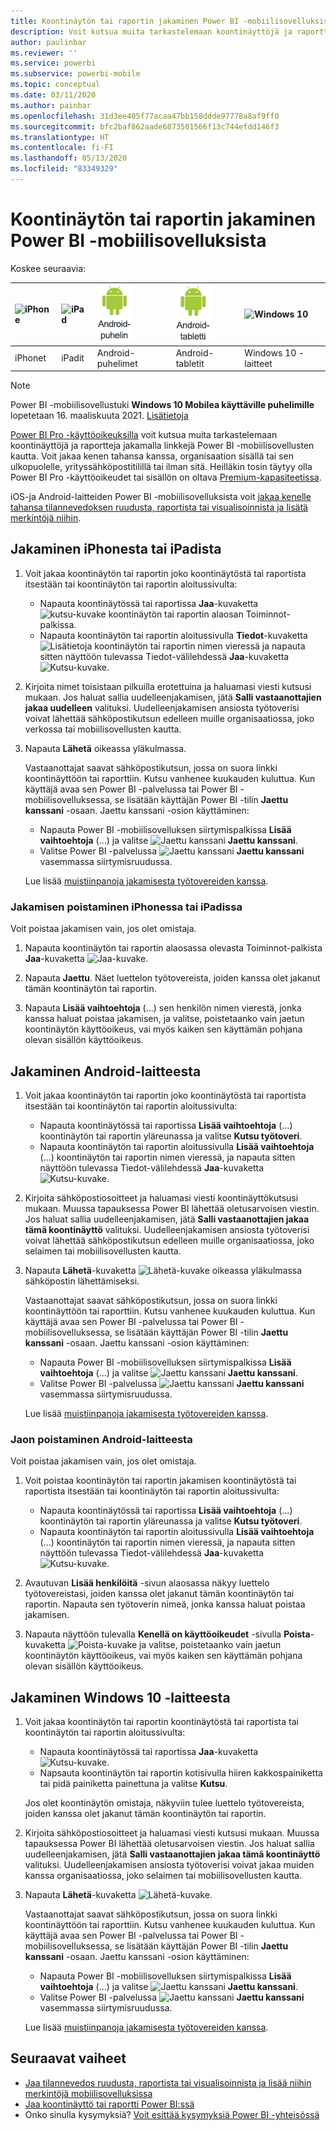 ```yaml
---
title: Koontinäytön tai raportin jakaminen Power BI -mobiilisovelluksista
description: Voit kutsua muita tarkastelemaan koontinäyttöjä ja raportteja jakamalla linkkejä Power BI -mobiilisovellusten kautta. Toimintaohjeet.
author: paulinbar
ms.reviewer: ''
ms.service: powerbi
ms.subservice: powerbi-mobile
ms.topic: conceptual
ms.date: 03/11/2020
ms.author: painbar
ms.openlocfilehash: 31d3ee405f77acaa47bb158ddde97778a8af9ff0
ms.sourcegitcommit: bfc2baf862aade6873501566f13c744efdd146f3
ms.translationtype: HT
ms.contentlocale: fi-FI
ms.lasthandoff: 05/13/2020
ms.locfileid: "83349329"
---
```

# <a name="share-a-dashboard-or-report-from-the-power-bi-mobile-apps"></a>Koontinäytön tai raportin jakaminen Power BI -mobiilisovelluksista
Koskee seuraavia:

| ![iPhone](./media/mobile-share-dashboard-from-the-mobile-apps/iphone-logo-50-px.png) | ![iPad](./media/mobile-share-dashboard-from-the-mobile-apps/ipad-logo-50-px.png) | ![Android-puhelin](./media/mobile-share-dashboard-from-the-mobile-apps/android-phone-logo-50-px.png) | ![Android-tabletti](./media/mobile-share-dashboard-from-the-mobile-apps/android-tablet-logo-50-px.png) | ![Windows 10](./media/mobile-share-dashboard-from-the-mobile-apps/win-10-logo-50-px.png) |
|:--- |:--- |:--- |:--- |:--- |
| iPhonet |iPadit |Android-puhelimet |Android-tabletit |Windows 10 -laitteet |

>[!NOTE]
>Power BI -mobiilisovellustuki **Windows 10 Mobilea käyttäville puhelimille** lopetetaan 16. maaliskuuta 2021. [Lisätietoja](https://go.microsoft.com/fwlink/?linkid=2121400)

[Power BI Pro -käyttöoikeuksilla](../../fundamentals/service-features-license-type.md) voit kutsua muita tarkastelemaan koontinäyttöjä ja raportteja jakamalla linkkejä Power BI -mobiilisovellusten kautta. Voit jakaa kenen tahansa kanssa, organisaation sisällä tai sen ulkopuolelle, yrityssähköpostitilillä tai ilman sitä. Heilläkin tosin täytyy olla Power BI Pro -käyttöoikeudet tai sisällön on oltava [Premium-kapasiteetissa](../../admin/service-premium-what-is.md).

iOS-ja Android-laitteiden Power BI -mobiilisovelluksista voit [jakaa kenelle tahansa tilannevedoksen ruudusta, raportista tai visualisoinnista ja lisätä merkintöjä niihin](mobile-annotate-and-share-a-tile-from-the-mobile-apps.md). 

## <a name="share-from-your-iphone-or-ipad"></a>Jakaminen iPhonesta tai iPadista

1. Voit jakaa koontinäytön tai raportin joko koontinäytöstä tai raportista itsestään tai koontinäytön tai raportin aloitussivulta:
    *  Napauta koontinäytössä tai raportissa **Jaa**-kuvaketta ![kutsu-kuvake](././media/mobile-share-dashboard-from-the-mobile-apps/power-bi-android-invite-icon-ss.png) koontinäytön tai raportin alaosan Toiminnot-palkissa.
    *  Napauta koontinäytön tai raportin aloitussivulla **Tiedot**-kuvaketta ![Lisätietoja](./media/mobile-share-dashboard-from-the-mobile-apps/power-bi-more-info-icon.png) koontinäytön tai raportin nimen vieressä ja napauta sitten näyttöön tulevassa Tiedot-välilehdessä **Jaa**-kuvaketta ![Kutsu-kuvake](./media/mobile-share-dashboard-from-the-mobile-apps/power-bi-android-invite-icon-ss.png).
2. Kirjoita nimet toisistaan pilkuilla erotettuina ja haluamasi viesti kutsusi mukaan. Jos haluat sallia uudelleenjakamisen, jätä **Salli vastaanottajien jakaa uudelleen** valituksi. Uudelleenjakamisen ansiosta työtoverisi voivat lähettää sähköpostikutsun edelleen muille organisaatiossa, joko verkossa tai mobiilisovellusten kautta.
3. Napauta **Lähetä** oikeassa yläkulmassa.
   
   Vastaanottajat saavat sähköpostikutsun, jossa on suora linkki koontinäyttöön tai raporttiin. Kutsu vanhenee kuukauden kuluttua. Kun käyttäjä avaa sen Power BI -palvelussa tai Power BI -mobiilisovelluksessa, se lisätään käyttäjän Power BI -tilin **Jaettu kanssani** -osaan. Jaettu kanssani -osion käyttäminen:
   
   * Napauta Power BI -mobiilisovelluksen siirtymispalkissa **Lisää vaihtoehtoja** (...) ja valitse ![Jaettu kanssani](./././media/mobile-share-dashboard-from-the-mobile-apps/power-bi-shared-with-me-icon.png) **Jaettu kanssani**.
   * Valitse Power BI -palvelussa ![Jaettu kanssani](./././media/mobile-share-dashboard-from-the-mobile-apps/power-bi-shared-with-me-icon.png) **Jaettu kanssani** vasemmassa siirtymisruudussa.
   
   Lue lisää [muistiinpanoja jakamisesta työtovereiden kanssa](../../collaborate-share/service-share-dashboards.md).

### <a name="unshare-from-your-iphone-or-ipad"></a>Jakamisen poistaminen iPhonessa tai iPadissa
Voit poistaa jakamisen vain, jos olet omistaja.

1. Napauta koontinäytön tai raportin alaosassa olevasta Toiminnot-palkista **Jaa**-kuvaketta ![Jaa-kuvake](././media/mobile-share-dashboard-from-the-mobile-apps/power-bi-android-invite-icon-ss.png).
2. Napauta **Jaettu**. Näet luettelon työtovereista, joiden kanssa olet jakanut tämän koontinäytön tai raportin.

3. Napauta **Lisää vaihtoehtoja** (...) sen henkilön nimen vierestä, jonka kanssa haluat poistaa jakamisen, ja valitse, poistetaanko vain jaetun koontinäytön käyttöoikeus, vai myös kaiken sen käyttämän pohjana olevan sisällön käyttöoikeus.



## <a name="share-from-your-android-device"></a>Jakaminen Android-laitteesta
1. Voit jakaa koontinäytön tai raportin joko koontinäytöstä tai raportista itsestään tai koontinäytön tai raportin aloitussivulta:
    *  Napauta koontinäytössä tai raportissa **Lisää vaihtoehtoja** (...) koontinäytön tai raportin yläreunassa ja valitse **Kutsu työtoveri**.
    *  Napauta koontinäytön tai raportin aloitussivulla **Lisää vaihtoehtoja** (...) koontinäytön tai raportin nimen vieressä, ja napauta sitten näyttöön tulevassa Tiedot-välilehdessä **Jaa**-kuvaketta ![Kutsu-kuvake](./media/mobile-share-dashboard-from-the-mobile-apps/power-bi-android-invite-icon-ss.png).
 
2. Kirjoita sähköpostiosoitteet ja haluamasi viesti koontinäyttökutsusi mukaan. Muussa tapauksessa Power BI lähettää oletusarvoisen viestin. Jos haluat sallia uudelleenjakamisen, jätä **Salli vastaanottajien jakaa tämä koontinäyttö** valituksi. Uudelleenjakamisen ansiosta työtoverisi voivat lähettää sähköpostikutsun edelleen muille organisaatiossa, joko selaimen tai mobiilisovellusten kautta.
   
3. Napauta **Lähetä**-kuvaketta ![Lähetä-kuvake](./media/mobile-share-dashboard-from-the-mobile-apps/power-bi-android-send-icon.png) oikeassa yläkulmassa sähköpostin lähettämiseksi.
   
    Vastaanottajat saavat sähköpostikutsun, jossa on suora linkki koontinäyttöön tai raporttiin. Kutsu vanhenee kuukauden kuluttua. Kun käyttäjä avaa sen Power BI -palvelussa tai Power BI -mobiilisovelluksessa, se lisätään käyttäjän Power BI -tilin **Jaettu kanssani** -osaan. Jaettu kanssani -osion käyttäminen:
   * Napauta Power BI -mobiilisovelluksen siirtymispalkissa **Lisää vaihtoehtoja** (...) ja valitse ![Jaettu kanssani](./././media/mobile-share-dashboard-from-the-mobile-apps/power-bi-shared-with-me-icon.png) **Jaettu kanssani**.
   * Valitse Power BI -palvelussa ![Jaettu kanssani](./././media/mobile-share-dashboard-from-the-mobile-apps/power-bi-shared-with-me-icon.png) **Jaettu kanssani** vasemmassa siirtymisruudussa.
   
   Lue lisää [muistiinpanoja jakamisesta työtovereiden kanssa](../../collaborate-share/service-share-dashboards.md).


### <a name="unshare-from-your-android-device"></a>Jaon poistaminen Android-laitteesta
Voit poistaa jakamisen vain, jos olet omistaja.

1. Voit poistaa koontinäytön tai raportin jakamisen koontinäytöstä tai raportista itsestään tai koontinäytön tai raportin aloitussivulta:
    *  Napauta koontinäytössä tai raportissa **Lisää vaihtoehtoja** (...) koontinäytön tai raportin yläreunassa ja valitse **Kutsu työtoveri**.
    *  Napauta koontinäytön tai raportin aloitussivulla **Lisää vaihtoehtoja** (...) koontinäytön tai raportin nimen vieressä, ja napauta sitten näyttöön tulevassa Tiedot-välilehdessä **Jaa**-kuvaketta ![Kutsu-kuvake](./media/mobile-share-dashboard-from-the-mobile-apps/power-bi-android-invite-icon-ss.png).

2. Avautuvan **Lisää henkilöitä** -sivun alaosassa näkyy luettelo työtovereistasi, joiden kanssa olet jakanut tämän koontinäytön tai raportin. Napauta sen työtoverin nimeä, jonka kanssa haluat poistaa jakamisen.
3. Napauta näyttöön tulevalla **Kenellä on käyttöoikeudet** -sivulla **Poista**-kuvaketta ![Poista-kuvake](./media/mobile-share-dashboard-from-the-mobile-apps/power-bi-android-remove-icon.png) ja valitse, poistetaanko vain jaetun koontinäytön käyttöoikeus, vai myös kaiken sen käyttämän pohjana olevan sisällön käyttöoikeus.

## <a name="share-from-your-windows-10-device"></a>Jakaminen Windows 10 -laitteesta

1. Voit jakaa koontinäytön tai raportin koontinäytöstä tai raportista tai koontinäytön tai raportin aloitussivulta:
    * Napauta koontinäytössä tai raportissa **Jaa**-kuvaketta ![Kutsu-kuvake](./media/mobile-share-dashboard-from-the-mobile-apps/power-bi-android-invite-icon-ss.png).
    * Napsauta koontinäytön tai raportin kotisivulla hiiren kakkospainiketta tai pidä painiketta painettuna ja valitse **Kutsu**.
   
   Jos olet koontinäytön omistaja, näkyviin tulee luettelo työtovereista, joiden kanssa olet jakanut tämän koontinäytön tai raportin.

2. Kirjoita sähköpostiosoitteet ja haluamasi viesti kutsusi mukaan. Muussa tapauksessa Power BI lähettää oletusarvoisen viestin. Jos haluat sallia uudelleenjakamisen, jätä **Salli vastaanottajien jakaa tämä koontinäyttö** valituksi. Uudelleenjakamisen ansiosta työtoverisi voivat jakaa muiden kanssa organisaatiossa, joko selaimen tai mobiilisovellusten kautta.
   
3. Napauta **Lähetä**-kuvaketta ![Lähetä-kuvake](./media/mobile-share-dashboard-from-the-mobile-apps/pbi_win10ph_sendicon.png).
   
    Vastaanottajat saavat sähköpostikutsun, jossa on suora linkki koontinäyttöön tai raporttiin. Kutsu vanhenee kuukauden kuluttua. Kun käyttäjä avaa sen Power BI -palvelussa tai Power BI -mobiilisovelluksessa, se lisätään käyttäjän Power BI -tilin **Jaettu kanssani** -osaan. Jaettu kanssani -osion käyttäminen:
   
   * Napauta Power BI -mobiilisovelluksen siirtymispalkissa **Lisää vaihtoehtoja** (...) ja valitse ![Jaettu kanssani](./././media/mobile-share-dashboard-from-the-mobile-apps/power-bi-shared-with-me-icon.png) **Jaettu kanssani**.
   * Valitse Power BI -palvelussa ![Jaettu kanssani](./././media/mobile-share-dashboard-from-the-mobile-apps/power-bi-shared-with-me-icon.png) **Jaettu kanssani** vasemmassa siirtymisruudussa.
   
   Lue lisää [muistiinpanoja jakamisesta työtovereiden kanssa](../../collaborate-share/service-share-dashboards.md).

## <a name="next-steps"></a>Seuraavat vaiheet
* [Jaa tilannevedos ruudusta, raportista tai visualisoinnista ja lisää niihin merkintöjä mobiilisovelluksissa](mobile-annotate-and-share-a-tile-from-the-mobile-apps.md)
* [Jaa koontinäyttö tai raportti Power BI:ssä](../../collaborate-share/service-share-dashboards.md)
* Onko sinulla kysymyksiä? [Voit esittää kysymyksiä Power BI -yhteisössä](https://community.powerbi.com/)

